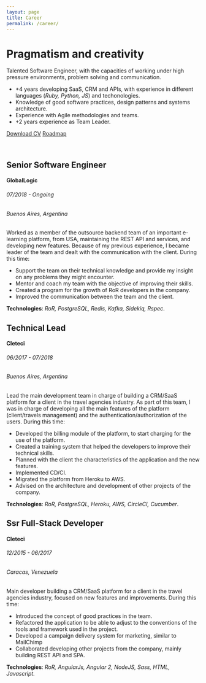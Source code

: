 ```yaml
---
layout: page
title: Career
permalink: /career/
---
```


<h1 class="big mt-0">Pragmatism and creativity</h1>

Talented Software Engineer, with the capacities of working under high pressure
environments, problem solving and communication.

- +4 years developing SaaS, CRM and APIs, with experience in different languages 
(_Ruby, Python, JS_) and techonologies.
- Knowledge of good software practices, design patterns and systems architecture.
- Experience with Agile methodologies and teams.
- +2 years experience as Team Leader.

<a class="btn btn-primary text-center mt-4 px-4 py-2" href="/career">Download CV</a>
<a class="btn btn-link text-center mt-4 px-4 py-2" href="/career/roadmap">Roadmap</a>

<br>

<div class="experience my-5 px-5" markdown="1">

## Senior Software Engineer
#### GlobalLogic
###### 07/2018 - Ongoing
###### Buenos Aires, Argentina

Worked as a member of the outsource backend team of an important e-learning 
platform, from USA, maintaining the REST API and services, and developing new 
features. Because of my previous experience, I became leader of the team and 
dealt with the communication with the client. During this time:
- Support the team on their technical knowledge and provide my insight on any 
problems they might encounter.
- Mentor and coach my team with the objective of improving their skills.
- Created a program for the growth of RoR developers in the company.
- Improved the communication between the team and the client.

**Technologies**: _RoR, PostgreSQL, Redis, Kafka, Sidekiq, Rspec_.

</div>

<div class="experience my-5 px-5" markdown="1">

## Technical Lead
#### Cleteci
###### 06/2017 - 07/2018
###### Buenos Aires, Argentina

Lead the main development team in charge of building a CRM/SaaS platform for a 
client in the travel agencies industry. As part of this team, I was in charge of
developing all the main features of the platform (client/travels management) and
the authentication/authorization of the users. During this time:
- Developed the billing module of the platform, to start charging for the use of 
the platform.
- Created a training system that helped the developers to improve their 
technical skills.
- Planned with the client the characteristics of the application and the new
features.
- Implemented CD/CI.
- Migrated the platform from Heroku to AWS.
- Advised on the architecture and development of other projects of the company.

**Technologies**: _RoR, PostgreSQL, Heroku, AWS, CircleCI, Cucumber_.

</div>

<div class="experience my-5 px-5" markdown="1">

## Ssr Full-Stack Developer
#### Cleteci
###### 12/2015 - 06/2017
###### Caracas, Venezuela

Main developer building a CRM/SaaS platform for a client in the travel agencies 
industry, focused on new features and improvements. During this time:
- Introduced the concept of good practices in the team.
- Refactored the application to be able to adjust to the conventions of the 
tools and framework used in the project.
- Developed a campaign delivery system for marketing, similar to MailChimp
- Collaborated developing other projects from the company, mainly building REST
API and SPA.

**Technologies**: _RoR, AngularJs, Angular 2, NodeJS, Sass, HTML, Javascript._

</div>